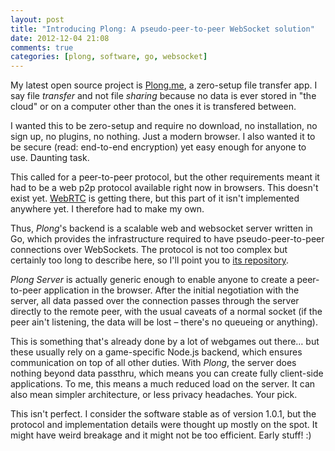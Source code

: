 ```yaml
---
layout: post
title: "Introducing Plong: A pseudo-peer-to-peer WebSocket solution"
date: 2012-12-04 21:08
comments: true
categories: [plong, software, go, websocket]
---
```


My latest open source project is [Plong.me](//plong.me), a zero-setup
file transfer app. I say file _transfer_ and not file _sharing_ because
no data is ever stored in "the cloud" or on a computer other than the ones
it is transfered between.

I wanted this to be zero-setup and require no download, no installation, no
sign up, no plugins, no nothing. Just a modern browser. I also wanted it to
be secure (read: end-to-end encryption) yet easy enough for anyone to use.
Daunting task.

This called for a peer-to-peer protocol, but the other requirements meant it
had to be a web p2p protocol available right now in browsers. This doesn't
exist yet. [WebRTC](http://dev.w3.org/2011/webrtc/editor/webrtc.html#peer-to-peer-data-api)
is getting there, but this part of it isn't implemented anywhere yet. I therefore
had to make my own.

<!--more-->

Thus, _Plong_'s backend is a scalable web and websocket server written in Go,
which provides the infrastructure required to have pseudo-peer-to-peer connections
over WebSockets. The protocol is not too complex but certainly too long to describe
here, so I'll point you to [its repository](https://github.com/passcod/plong-server).

_Plong Server_ is actually generic enough to enable anyone to create a peer-to-peer
application in the browser. After the initial negotiation with the server, all data
passed over the connection passes through the server directly to the remote peer,
with the usual caveats of a normal socket (if the peer ain't listening, the data
will be lost – there's no queueing or anything).

This is something that's already done by a lot of webgames out there… but these
usually rely on a game-specific Node.js backend, which ensures communication on top
of all other duties. With _Plong_, the server does nothing beyond data passthru,
which means you can create fully client-side applications. To me, this means a much
reduced load on the server. It can also mean simpler architecture, or less privacy
headaches. Your pick.

This isn't perfect. I consider the software stable as of version 1.0.1, but the
protocol and implementation details were thought up mostly on the spot. It might
have weird breakage and it might not be too efficient. Early stuff! :)